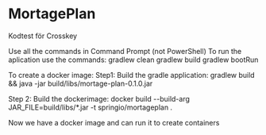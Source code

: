 # MortagePlan
Kodtest för Crosskey

Use all the commands in Command Prompt (not PowerShell)
To run the aplication use the commands:
gradlew clean
gradlew build
gradlew bootRun



To create a docker image:
Step1:
Build the gradle application:
gradlew build && java -jar build/libs/mortage-plan-0.1.0.jar

Step 2:
Build the dockerimage:
docker build --build-arg JAR_FILE=build/libs/*.jar -t springio/mortageplan .

Now we have a docker image and can run it to create containers
